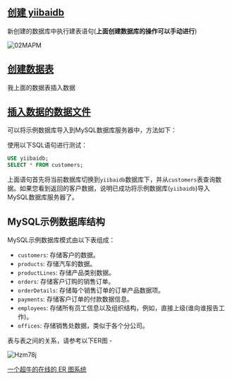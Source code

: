 ## [创建 yiibaidb](https://github.com/WangLaoShi/Aliyun-SQL/blob/main/CREATE-YIIBAIDB.md)

新创建的数据库中执行建表语句(**上面创建数据库的操作可以手动进行**)

![02MAPM](https://upiclw.oss-cn-beijing.aliyuncs.com/uPic/02MAPM.png)

## [创建数据表](https://github.com/WangLaoShi/Aliyun-SQL/blob/main/CREATE-YIIBAIDB-TABLE.md)

我上面的数据表插入数据

## [插入数据的数据文件](https://github.com/WangLaoShi/Aliyun-SQL/blob/main/INSERT_DATA_INTO_TABLEs.md)

可以将示例数据库导入到MySQL数据库服务器中，方法如下：

使用以下SQL语句进行测试：

```sql
USE yiibaidb;
SELECT * FROM customers;
```

上面语句首先将当前数据库切换到`yiibaidb`数据库下，并从`customers`表查询数据。如果您看到返回的客户数据，说明已成功将示例数据库(`yiibaidb`)导入MySQL数据库服务器了。

## MySQL示例数据库结构

MySQL示例数据库模式由以下表组成：

* `customers`: 存储客户的数据。
* `products`: 存储汽车的数据。
* `productLines`: 存储产品类别数据。
* `orders`: 存储客户订购的销售订单。
* `orderDetails`: 存储每个销售订单的订单产品数据项。
* `payments`: 存储客户订单的付款数据信息。
* `employees`: 存储所有员工信息以及组织结构，例如，直接上级(谁向谁报告工作)。
* `offices`: 存储销售处数据，类似于各个分公司。

表与表之间的关系，请参考以下ER图 -


![Hzm78j](https://upiclw.oss-cn-beijing.aliyuncs.com/uPic/Hzm78j.png)



[一个超牛的在线的 ER 图系统](https://dbdiagram.io/)
